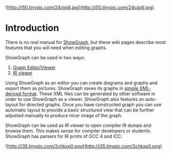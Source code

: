 ![http://i50.tinypic.com/24ciqdj.jpg](http://i50.tinypic.com/24ciqdj.jpg)

# Introduction #
There is no _real_ manual for [ShowGraph](http://code.google.com/p/showgraph), but these wiki pages describe most features that you will need when editing graphs.

ShowGraph can be used in two ways:
  1. [Graph Editor/Viewer](GraphEdition.md)
  1. [IR viewer](IRBrowsing.md)

Using ShowGraph as an editor you can create diagrams and graphs and export them as pictures. ShowGraph saves its graphs in [simple XML-derived format](GraphFiles.md). These XML files can be generated by other software in order to use ShowGraph as a viewer. ShowGraph also features an auto-layout for directed graphs. Once you have constructed graph you can use automatic layout to provide a basic structured view that can be further adjusted manually to produce nicer image of the graph.

ShowGraph can be used as IR viewer to open compiler IR dumps and browse them. This makes sense for compiler developers or students. ShowGraph has parsers for IR prints of GCC 4 and ICC.

![http://i35.tinypic.com/2chkxp0.png](http://i35.tinypic.com/2chkxp0.png)